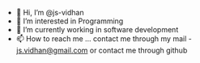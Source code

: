 - 👋 Hi, I’m @js-vidhan
- 👀 I’m interested in Programming
- 🌱 I’m currently working in software development
- 📫 How to reach me ... contact me through my mail - js.vidhan@gmail.com or contact me through github

<!---
js-vidhan/js-vidhan is a ✨ special ✨ repository because its `README.md` (this file) appears on your GitHub profile.
You can click the Preview link to take a look at your changes.
--->
